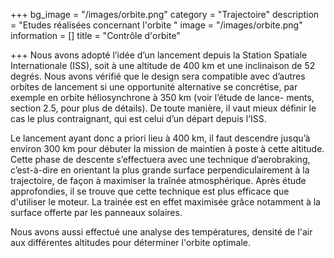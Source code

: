 +++
bg_image = "/images/orbite.png"
category = "Trajectoire"
description = "Etudes réalisées concernant l'orbite "
image = "/images/orbite.png"
information = []
title = "Contrôle d'orbite"

+++
Nous avons adopté l’idée d’un lancement depuis la Station Spatiale Internationale (ISS), soit à une altitude de 400 km et une inclinaison de 52 degrés. Nous avons vérifié que le design sera compatible avec d’autres orbites de lancement si une opportunité alternative se concrétise, par exemple en orbite héliosynchrone à 350 km (voir l’étude de lance- ments, section 2.5, pour plus de détails). De toute manière, il vaut mieux définir le cas le plus contraignant, qui est celui d’un départ depuis l’ISS.

Le lancement ayant donc a priori lieu à 400 km, il faut descendre jusqu’à environ 300 km pour débuter la mission de maintien à poste à cette altitude. Cette phase de descente s’effectuera avec une technique d’aerobraking, c’est-à-dire en orientant la plus grande surface perpendiculairement à la trajectoire, de façon à maximiser la traînée atmosphérique. Après étude approfondies, il se trouve que cette technique est plus efficace que d'utiliser le moteur. La trainée est en effet maximisée grâce notamment à la surface offerte par les panneaux solaires. 

Nous avons aussi effectué une analyse des températures, densité de l'air aux différentes altitudes pour déterminer l'orbite optimale. 